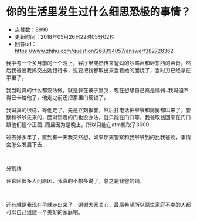 # 你的生活里发生过什么细思恐极的事情？
- 点赞数：8990
- 更新时间：2018年05月26日22时05分02秒
- 回答url：https://www.zhihu.com/question/268994057/answer/382728362
<body>
 <p data-pid="p8cGfzRQ">我中考一个多月前的一个晚上，客厅里突然传来爸妈的吵骂声和砸东西的声音，然后我爸逼我妈交出她银行卡，说要把钱都取出来当着她的面烧了，当时刀已经拿在手里了。</p>
 <p data-pid="xlOq6JPF">我当时真的什么都没法做，就是躲在被子里哭，现在想想自己真是懦弱..我妈迫不得已卡给他了，他走之前还把家里门反锁了。</p>
 <p data-pid="RbW5qxRq">我妈真的很稳，等他走了，先是立刻报警，然后打电话把爷爷和舅舅都叫来了。警察和爷爷先来的，面对锁着的门也没办法，就只能在门口等，我爸取钱回来在门口跟他们撞个正面..而且因为是晚上，所以只能在atm机取了3000..</p>
 <p data-pid="k3__3M3c">过去好多年了，直到有一天我突然想，如果那天警察和我爷爷到的比我爸晚，事情会怎么发展下去...</p>
 <p class="ztext-empty-paragraph"><br></p>
 <p data-pid="vViiYy0m">分割线</p>
 <p data-pid="1a4_Tx06">评论区很多人问原因，我真的不想多说了，总之是我爸的锅。</p>
 <p class="ztext-empty-paragraph"><br></p>
 <p data-pid="hSrQ8Ziu">还有就是我现在早就走出来了，谢谢大家关心，最后希望所以原生家庭不幸的人都可以自己组建一个美好的家庭吧。</p>
</body>